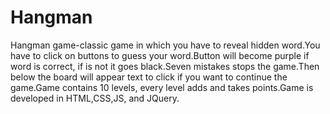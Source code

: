 # Hangman
Hangman game-classic game in which you have to reveal hidden word.You have to click on buttons to guess your word.Button will become purple if word is correct, if is not it goes black.Seven mistakes stops the game.Then below the board will appear text to click if you want to continue the game.Game contains 10 levels, every level adds and takes points.Game is developed in HTML,CSS,JS, and JQuery.
